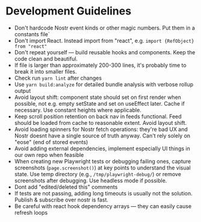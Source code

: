 # Development Guidelines

- Don't hardcode Nostr event kinds or other magic numbers. Put them in a constants file`
- Don't import React. Instead import from "react", e.g. `import {RefObject} from "react"`
- Don't repeat yourself — build reusable hooks and components. Keep the code clean and beautiful.
- If file is larger than approximately 200-300 lines, it's probably time to break it into smaller files.
- Check run `yarn lint` after changes
- Use `yarn build:analyze` for detailed bundle analysis with verbose rollup output
- Avoid layout shift: component state should set on first render when possible, not e.g. empty setState and set on useEffect later. Cache if necessary. Use constant heights where applicable.
- Keep scroll position retention on back nav in feeds functional. Feed should be loaded from cache to reasonable extent. Avoid layout shift.
- Avoid loading spinners for Nostr fetch operations: they're bad UX and Nostr doesnt have a single source of truth anyway. Can't rely solely on "eose" (end of stored events)
- Avoid adding external dependencies, implement especially UI things in our own repo when feasible
- When creating new Playwright tests or debugging failing ones, capture screenshots (`page.screenshot()`) at key points to understand the visual state. Use temp directory (e.g., `/tmp/playwright-debug/`) or remove screenshots after debugging. Use headless mode if possible.
- Dont add "edited/deleted this" comments
- If tests are not passing, adding long timeouts is usually not the solution. Publish & subscribe over nostr is fast.
- Be careful with react hook dependency arrays — they can easily cause refresh loops

